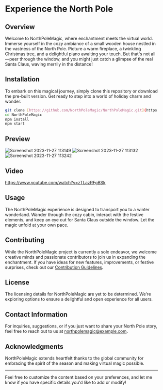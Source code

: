 # Experience the North Pole

## Overview

Welcome to NorthPoleMagic, where enchantment meets the virtual world. Immerse yourself in the cozy ambiance of a small wooden house nestled in the vastness of the North Pole. Picture a warm fireplace, a twinkling Christmas tree, and a delightful piano awaiting your touch. But that's not all—peer through the window, and you might just catch a glimpse of the real Santa Claus, waving merrily in the distance!

## Installation

To embark on this magical journey, simply clone this repository or download the pre-built version. Get ready to step into a world of holiday charm and wonder.

```bash
git clone [https://github.com/NorthPoleMagic/NorthPoleMagic.git](https://github.com/NatashaNo/LightAndSoundAssigment.git)
cd NorthPoleMagic
npm install
npm start
```
## Preview

![Screenshot 2023-11-27 113149](https://github.com/NatashaNo/LightAndSoundAssigment/assets/147525329/bb0810e4-1ffc-47dc-9661-5f2e717151bc)
![Screenshot 2023-11-27 113132](https://github.com/NatashaNo/LightAndSoundAssigment/assets/147525329/f2c9aace-e587-4f1f-957d-79b53d56c0e5)
![Screenshot 2023-11-27 113242](https://github.com/NatashaNo/LightAndSoundAssigment/assets/147525329/e6ac6f1a-9caa-480a-b944-b7b984c8bb21)

## Video
https://www.youtube.com/watch?v=zTLazRFgBSk

## Usage

The NorthPoleMagic experience is designed to transport you to a winter wonderland. Wander through the cozy cabin, interact with the festive elements, and keep an eye out for Santa Claus outside the window. Let the magic unfold at your own pace.

## Contributing

While the NorthPoleMagic project is currently a solo endeavor, we welcome creative minds and passionate contributors to join us in expanding the enchantment. If you have ideas for new features, improvements, or festive surprises, check out our [Contribution Guidelines](CONTRIBUTING.md).

## License

The licensing details for NorthPoleMagic are yet to be determined. We're exploring options to ensure a delightful and open experience for all users.

## Contact Information

For inquiries, suggestions, or if you just want to share your North Pole story, feel free to reach out to us at northpolemagic@example.com.

## Acknowledgments

NorthPoleMagic extends heartfelt thanks to the global community for embracing the spirit of the season and making virtual magic possible.

---

Feel free to customize the content based on your preferences, and let me know if you have specific details you'd like to add or modify!
